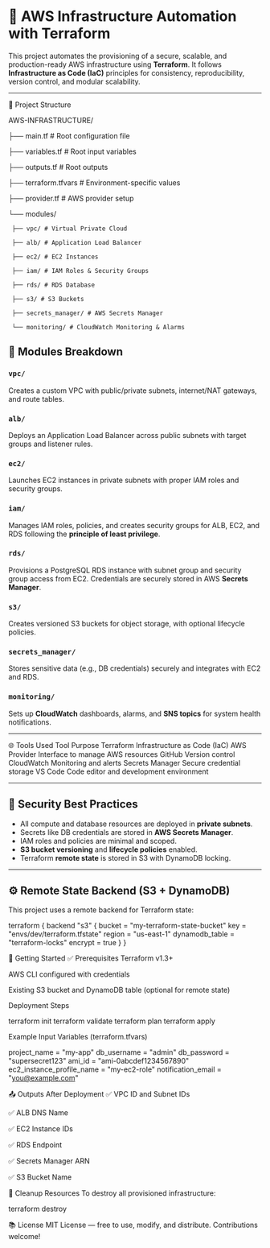 
# 🚀 AWS Infrastructure Automation with Terraform

This project automates the provisioning of a secure, scalable, and production-ready AWS infrastructure using **Terraform**. It follows **Infrastructure as Code (IaC)** principles for consistency, reproducibility, version control, and modular scalability.

---
📁 Project Structure

AWS-INFRASTRUCTURE/

├── main.tf # Root configuration file

├── variables.tf # Root input variables

├── outputs.tf # Root outputs

├── terraform.tfvars # Environment-specific values

├── provider.tf # AWS provider setup

└── modules/

     ├── vpc/ # Virtual Private Cloud
   
     ├── alb/ # Application Load Balancer
   
     ├── ec2/ # EC2 Instances
   
     ├── iam/ # IAM Roles & Security Groups
   
     ├── rds/ # RDS Database
   
     ├── s3/ # S3 Buckets
   
     ├── secrets_manager/ # AWS Secrets Manager
   
     └── monitoring/ # CloudWatch Monitoring & Alarms

## 🔧 Modules Breakdown

### `vpc/`
Creates a custom VPC with public/private subnets, internet/NAT gateways, and route tables.

### `alb/`
Deploys an Application Load Balancer across public subnets with target groups and listener rules.

### `ec2/`
Launches EC2 instances in private subnets with proper IAM roles and security groups.

### `iam/`
Manages IAM roles, policies, and creates security groups for ALB, EC2, and RDS following the **principle of least privilege**.

### `rds/`
Provisions a PostgreSQL RDS instance with subnet group and security group access from EC2. Credentials are securely stored in AWS **Secrets Manager**.

### `s3/`
Creates versioned S3 buckets for object storage, with optional lifecycle policies.

### `secrets_manager/`
Stores sensitive data (e.g., DB credentials) securely and integrates with EC2 and RDS.

### `monitoring/`
Sets up **CloudWatch** dashboards, alarms, and **SNS topics** for system health notifications.

---

🌐 Tools Used
Tool	Purpose
Terraform	Infrastructure as Code (IaC)
AWS Provider	Interface to manage AWS resources
GitHub	Version control
CloudWatch	Monitoring and alerts
Secrets Manager	Secure credential storage
VS Code	Code editor and development environment

---

## 🔐 Security Best Practices

- All compute and database resources are deployed in **private subnets**.
- Secrets like DB credentials are stored in **AWS Secrets Manager**.
- IAM roles and policies are minimal and scoped.
- **S3 bucket versioning** and **lifecycle policies** enabled.
- Terraform **remote state** is stored in S3 with DynamoDB locking.

---

## ⚙️ Remote State Backend (S3 + DynamoDB)

This project uses a remote backend for Terraform state:

terraform {
  backend "s3" {
    bucket         = "my-terraform-state-bucket"
    key            = "envs/dev/terraform.tfstate"
    region         = "us-east-1"
    dynamodb_table = "terraform-locks"
    encrypt        = true
  }
}

🚀 Getting Started
✅ Prerequisites
Terraform v1.3+

AWS CLI configured with credentials

Existing S3 bucket and DynamoDB table (optional for remote state)


Deployment Steps

terraform init
terraform validate
terraform plan
terraform apply

Example Input Variables (terraform.tfvars)

project_name               = "my-app"
db_username                = "admin"
db_password                = "supersecret123"
ami_id                     = "ami-0abcdef1234567890"
ec2_instance_profile_name = "my-ec2-role"
notification_email         = "you@example.com"


📤 Outputs After Deployment
✅ VPC ID and Subnet IDs

✅ ALB DNS Name

✅ EC2 Instance IDs

✅ RDS Endpoint

✅ Secrets Manager ARN

✅ S3 Bucket Name

🧹 Cleanup Resources
To destroy all provisioned infrastructure:

terraform destroy



📚 License
MIT License — free to use, modify, and distribute. Contributions welcome!
